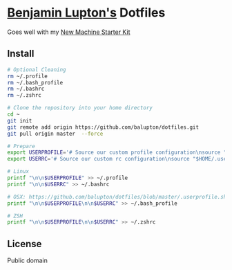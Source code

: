 # [Benjamin Lupton's](http://balupton.com) Dotfiles

Goes well with my [New Machine Starter Kit](https://gist.github.com/balupton/5259595)


## Install

``` bash
# Optional Cleaning
rm ~/.profile
rm ~/.bash_profile
rm ~/.bashrc
rm ~/.zshrc

# Clone the repository into your home directory
cd ~
git init
git remote add origin https://github.com/balupton/dotfiles.git
git pull origin master  --force

# Prepare
export USERPROFILE='# Source our custom profile configuration\nsource "$HOME/.userprofile.sh"'
export USERRC='# Source our custom rc configuration\nsource "$HOME/.userrc.sh"'

# Linux
printf "\n\n$USERPROFILE" >> ~/.profile
printf "\n\n$USERRC" >> ~/.bashrc

# OSX: https://github.com/balupton/dotfiles/blob/master/.userprofile.sh
printf "\n\n$USERPROFILE\n\n$USERRC" >> ~/.bash_profile

# ZSH
printf "\n\n$USERPROFILE\n\n$USERRC" >> ~/.zshrc
```


## License

Public domain
